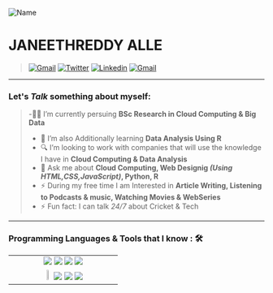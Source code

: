 ![Name](https://github.com/sharannyobasu/sharannyobasu/blob/master/Hello(1).gif)

JANEETHREDDY ALLE
===


>[![Gmail](https://img.shields.io/badge/-Gmail-c14438?style=flat&logo=Gmail&logoColor=white)](mailto:janeethreddyalle2@gmail.com)
[![Twitter](https://img.shields.io/badge/-Twitter-blue?style=flat&logo=Twitter&logoColor=white)](https://twitter.com/JaneethReddy_A)
[![Linkedin](https://img.shields.io/badge/-LinkedIn-blue?style=flat&logo=Linkedin&logoColor=white)](https://www.linkedin.com/in/janeethreddyalle/)
[![Gmail](https://img.shields.io/badge/-Instagram-cd486b?style=flat&logo=Instagram&logoColor=white)](https://www.instagram.com/janeethreddy_a/)


***

### Let's *Talk* something about myself:


> -👨‍🎓 I’m currently persuing <strong>BSc Research in Cloud Computing & Big Data</strong>
> - 📖 I’m also Additionally learning <strong>Data Analysis Using R </strong>
> - 🔍 I’m looking to work with companies that will use the knowledge I have in <strong>Cloud Computing & Data Analysis</strong>
> - 💬 Ask me about <strong>Cloud Computing, Web Designig *(Using HTML,CSS,JavaScript)*, Python, R</strong>
> - ⚡ During my free time I am Interested in <strong> Article Writing, Listening to Podcasts & music, Watching Movies & WebSeries </strong>
> - ⚡ Fun fact: I can talk  *24/7* about Cricket & Tech 


***
### Programming Languages & Tools that I know : 🛠


<table>
  <tbody>
    <tr valign="top" >
     <td  width="45%" align="center">
 <img src="https://img.shields.io/badge/python%20-%2314354C.svg?&style=for-the-badge&logo=python&logoColor=white">   <img src="https://img.shields.io/badge/javascript%20-%23323330.svg?&style=for-the-badge&logo=javascript&logoColor=%23F7DF1E">   <img src="https://img.shields.io/badge/html5%20-%23E34F26.svg?&style=for-the-badge&logo=html5&logoColor=white">   <img src="https://img.shields.io/badge/css3%20-%231572B6.svg?&style=for-the-badge&logo=css3&logoColor=white">  
     </td>
     </tr>
   <tr valign="top">  
   <td  width="25%" align="center">
 <code><img width="8%" src="https://www.vectorlogo.zone/logos/r-project/r-project-icon.svg"></code> <img src="https://www.vectorlogo.zone/logos/amazon_aws/amazon_aws-ar21.svg"> <img src="https://www.vectorlogo.zone/logos/google_cloud/google_cloud-ar21.svg"> <img src="https://www.vectorlogo.zone/logos/mysql/mysql-ar21.svg">
     </td>  
   </tr>
  </tbody>
</table>

